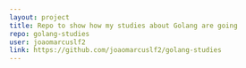 ```yaml
---
layout: project
title: Repo to show how my studies about Golang are going
repo: golang-studies
user: joaomarcuslf2
link: https://github.com/joaomarcuslf2/golang-studies
---
```

